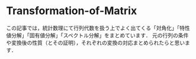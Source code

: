 # Transformation-of-Matrix
この記事では，統計数理にて行列代数を扱う上でよく出てくる「対角化」「特性値分解」「固有値分解」「スペクトル分解」をまとめています．
元の行列の条件や変換後の性質（とその証明），それぞれの変換の対応まとめられたらと思います．
